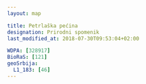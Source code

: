 ```yaml
---
layout: map

title: Petrlaška pećina
designation: Prirodni spomenik
last_modified_at: 2018-07-30T09:53:04+02:00

WDPA: [328917]
BioRaS: [121]
geoSrbija:
  L1_183: [46]
---
```

